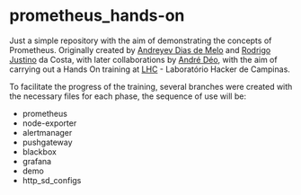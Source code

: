 # prometheus_hands-on
Just a simple repository with the aim of demonstrating the concepts of Prometheus.
Originally
created by [Andreyev Dias de Melo](https://www.linkedin.com/in/andreyevbr) and [Rodrigo Justino](https://www.linkedin.com/in/rodrigo-justino-da-costa-23276383) da Costa, with later collaborations by [André Déo](https://www.linkedin.com/in/andredeo/), with the aim of carrying out a Hands On training at [LHC](https://lhc.net.br/w/index.php?title=P%C3%A1gina_principal) - Laboratório Hacker de Campinas.

To facilitate the progress of the training, several branches were created with the necessary files for each phase, the sequence of use will be:
* prometheus
* node-exporter
* alertmanager
* pushgateway
* blackbox
* grafana
* demo
* http_sd_configs
